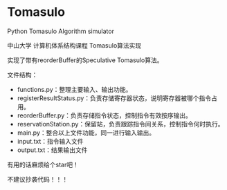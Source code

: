 # Tomasulo
Python Tomasulo Algorithm simulator

中山大学 计算机体系结构课程 Tomasulo算法实现

实现了带有reorderBuffer的Speculative Tomasulo算法。

文件结构：

- functions.py：整理主要输入、输出功能。
- registerResultStatus.py：负责存储寄存器状态，说明寄存器被哪个指令占用。
- reorderBuffer.py：负责存储指令状态，控制指令有效按序输出。
- reservationStation.py：保留站，负责跟踪指令间关系，控制指令何时执行。
- main.py：整合以上文件功能，同一进行输入输出。
- input.txt：指令输入文件
- output.txt：结果输出文件

有用的话麻烦给个star吧！

不建议抄袭代码！！！
